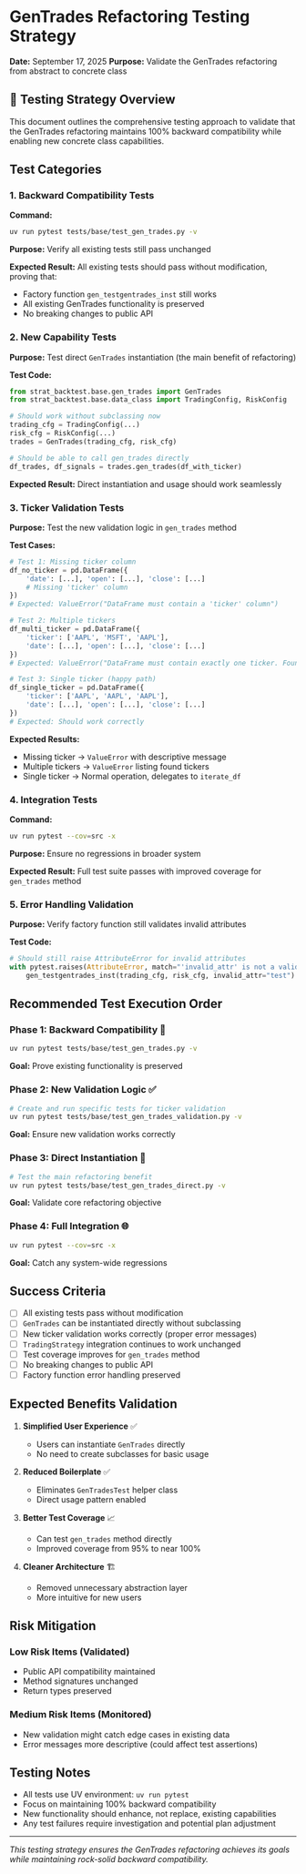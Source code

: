 # GenTrades Refactoring Testing Strategy

**Date:** September 17, 2025
**Purpose:** Validate the GenTrades refactoring from abstract to concrete class

## 🧪 **Testing Strategy Overview**

This document outlines the comprehensive testing approach to validate that the GenTrades refactoring maintains 100% backward compatibility while enabling new concrete class capabilities.

## **Test Categories**

### **1. Backward Compatibility Tests**
**Command:**
```bash
uv run pytest tests/base/test_gen_trades.py -v
```

**Purpose:** Verify all existing tests still pass unchanged

**Expected Result:** All existing tests should pass without modification, proving that:
- Factory function `gen_testgentrades_inst` still works
- All existing GenTrades functionality is preserved
- No breaking changes to public API

### **2. New Capability Tests**
**Purpose:** Test direct `GenTrades` instantiation (the main benefit of refactoring)

**Test Code:**
```python
from strat_backtest.base.gen_trades import GenTrades
from strat_backtest.base.data_class import TradingConfig, RiskConfig

# Should work without subclassing now
trading_cfg = TradingConfig(...)
risk_cfg = RiskConfig(...)
trades = GenTrades(trading_cfg, risk_cfg)

# Should be able to call gen_trades directly
df_trades, df_signals = trades.gen_trades(df_with_ticker)
```

**Expected Result:** Direct instantiation and usage should work seamlessly

### **3. Ticker Validation Tests**
**Purpose:** Test the new validation logic in `gen_trades` method

**Test Cases:**
```python
# Test 1: Missing ticker column
df_no_ticker = pd.DataFrame({
    'date': [...], 'open': [...], 'close': [...]
    # Missing 'ticker' column
})
# Expected: ValueError("DataFrame must contain a 'ticker' column")

# Test 2: Multiple tickers
df_multi_ticker = pd.DataFrame({
    'ticker': ['AAPL', 'MSFT', 'AAPL'],
    'date': [...], 'open': [...], 'close': [...]
})
# Expected: ValueError("DataFrame must contain exactly one ticker. Found: ['AAPL' 'MSFT']")

# Test 3: Single ticker (happy path)
df_single_ticker = pd.DataFrame({
    'ticker': ['AAPL', 'AAPL', 'AAPL'],
    'date': [...], 'open': [...], 'close': [...]
})
# Expected: Should work correctly
```

**Expected Results:**
- Missing ticker → `ValueError` with descriptive message
- Multiple tickers → `ValueError` listing found tickers
- Single ticker → Normal operation, delegates to `iterate_df`

### **4. Integration Tests**
**Command:**
```bash
uv run pytest --cov=src -x
```

**Purpose:** Ensure no regressions in broader system

**Expected Result:** Full test suite passes with improved coverage for `gen_trades` method

### **5. Error Handling Validation**
**Purpose:** Verify factory function still validates invalid attributes

**Test Code:**
```python
# Should still raise AttributeError for invalid attributes
with pytest.raises(AttributeError, match="'invalid_attr' is not a valid attribute"):
    gen_testgentrades_inst(trading_cfg, risk_cfg, invalid_attr="test")
```

## **Recommended Test Execution Order**

### **Phase 1: Backward Compatibility** 🔄
```bash
uv run pytest tests/base/test_gen_trades.py -v
```
**Goal:** Prove existing functionality is preserved

### **Phase 2: New Validation Logic** ✅
```bash
# Create and run specific tests for ticker validation
uv run pytest tests/base/test_gen_trades_validation.py -v
```
**Goal:** Ensure new validation works correctly

### **Phase 3: Direct Instantiation** 🎯
```bash
# Test the main refactoring benefit
uv run pytest tests/base/test_gen_trades_direct.py -v
```
**Goal:** Validate core refactoring objective

### **Phase 4: Full Integration** 🌐
```bash
uv run pytest --cov=src -x
```
**Goal:** Catch any system-wide regressions

## **Success Criteria**

- [ ] All existing tests pass without modification
- [ ] `GenTrades` can be instantiated directly without subclassing
- [ ] New ticker validation works correctly (proper error messages)
- [ ] `TradingStrategy` integration continues to work unchanged
- [ ] Test coverage improves for `gen_trades` method
- [ ] No breaking changes to public API
- [ ] Factory function error handling preserved

## **Expected Benefits Validation**

1. **Simplified User Experience** ✅
   - Users can instantiate `GenTrades` directly
   - No need to create subclasses for basic usage

2. **Reduced Boilerplate** ✅
   - Eliminates `GenTradesTest` helper class
   - Direct usage pattern enabled

3. **Better Test Coverage** 📈
   - Can test `gen_trades` method directly
   - Improved coverage from 95% to near 100%

4. **Cleaner Architecture** 🏗️
   - Removed unnecessary abstraction layer
   - More intuitive for new users

## **Risk Mitigation**

### **Low Risk Items (Validated)**
- Public API compatibility maintained
- Method signatures unchanged
- Return types preserved

### **Medium Risk Items (Monitored)**
- New validation might catch edge cases in existing data
- Error messages more descriptive (could affect test assertions)

## **Testing Notes**

- All tests use UV environment: `uv run pytest`
- Focus on maintaining 100% backward compatibility
- New functionality should enhance, not replace, existing capabilities
- Any test failures require investigation and potential plan adjustment

---

*This testing strategy ensures the GenTrades refactoring achieves its goals while maintaining rock-solid backward compatibility.*